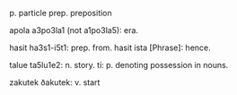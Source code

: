 p. particle
prep. preposition

<!--A-->
apola a3po3la1 (not a1po3la5): era.
<!--B-->
<!--C-->
<!--D-->
<!--E-->
<!--F-->
<!--G-->
<!--H-->
hasit ha3s1-i5t1: prep. from.
hasit ista [Phrase]: hence.
<!--I-->
<!--J-->
<!--K-->
<!--L-->
<!--M-->
<!--N-->
<!--O-->
<!--P-->
<!--Q-->
<!--R-->
<!--S-->
<!--T-->
talue ta5lu1e2: n. story.
ti: p. denoting possession in nouns.
<!--U-->
<!--W-->
<!--X-->
<!--Y-->
<!--Z-->
zakutek ðakutek: v. start